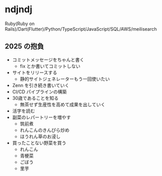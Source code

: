 # ndjndj

Ruby(Ruby on Rails)/Dart(Flutter)/Python/TypeScript/JavaScript/SQL/AWS/meilisearch

## 2025 の抱負
- コミットメッセージをちゃんと書く
  - fix とか書いてコミットしない
- サイトをリリースする
  - 静的サイトジェネレーターもう一回使いたい
- Zenn を引き続き書いていく
- CI/CD パイプラインの構築
- 30歳であることを知る
  - 無茶せず生産性を高めて成果を出していく
- 活字を読む
- 副菜のレパートリーを増やす
  - 筑前煮
  - れんこんのきんぴら炒め
  - ほうれん草のお浸し
- 買ったことない野菜を買う
  - れんこん
  - 青梗菜
  - ごぼう
  - 里芋
